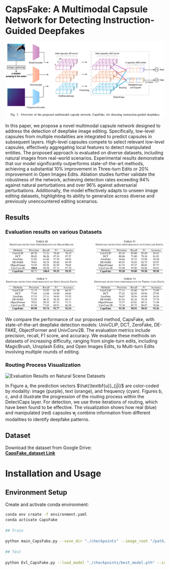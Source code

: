# CapsFake: A Multimodal Capsule Network for Detecting Instruction-Guided Deepfakes


![Model Architecture](figs/CapsFake_framework.png)

In this paper, we propose a novel multimodal capsule network designed to address the detection of deepfake image editing. Specifically, low-level capsules from multiple modalities are integrated to predict capsules in subsequent layers. High-level capsules compete to select relevant low-level capsules, effectively aggregating local features to detect manipulated entities. The proposed approach is evaluated on diverse datasets, including natural images from real-world scenarios. Experimental results demonstrate that our model significantly outperforms state-of-the-art methods, achieving a substantial 10\% improvement in Three-turn Edits or 20\% improvement in Open Images Edits. Ablation studies further validate the robustness of the network, achieving detection rates exceeding 94\% against natural perturbations and over 96\% against adversarial perturbations. Additionally, the model effectively adapts to unseen image editing datasets, highlighting its ability to generalize across diverse and previously unencountered editing scenarios.


## Results
### Evaluation results on various Datasets
![Evaluation Results on Datasets](figs/Evl_CapsFake.png)

We compare the performance of our proposed method, CapsFake, with state-of-the-art deepfake detection models: UnivCLIP, DCT, ZeroFake, DE-FAKE, ObjectFormer and UnivConv2B. The evaluation metrics include precision, recall, F1 score, and accuracy. We evaluate these methods on datasets of increasing difficulty, ranging from single-turn edits, including MagicBrush, Unsplash Edits, and Open Images Edits, to Multi-turn Edits involving multiple rounds of editing.

### Routing Process Visualization
![Evaluation Results on Natural Scene Datasets](figs/abla_tsne.png)

In Figure a, the prediction vectors $\hat{\textbf{u}}_{j|i}$ are color-coded by modality: image (purple), text (orange), and frequency (cyan). Figures b, c, and d illustrate the progression of the routing process within the DetectCaps layer. For detection, we use three iterations of routing, which have been found to be effective. The visualization shows how real (blue) and manipulated (red) capsules $\textbf{v}_j$ combine information from different modalities to identify deepfake patterns.

## Dataset

Download the dataset from Google Drive:  
[**CapsFake_dataset Link**](https://drive.google.com/drive/folders/1isLI6wTM-p171e0ZmXDC8BpRnOjCD-H-?usp=sharing)


# Installation and Usage

## Environment Setup
Create and activate conda environment:
```bash
conda env create -f environment.yaml
conda activate CapsFake

## Train

python main_CapsFake.py --save_dir "./checkpoints" --image_root "/path/to/dataset" 

## Test

python Evl_CapsFake.py --load_model "./checkpoints/best_model.pth" --image_root "/path/to/test_dataset" 